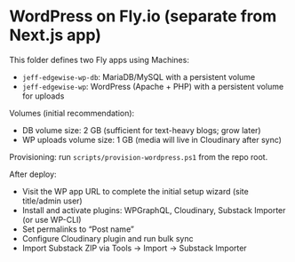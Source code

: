 # WordPress on Fly.io (separate from Next.js app)

This folder defines two Fly apps using Machines:
- `jeff-edgewise-wp-db`: MariaDB/MySQL with a persistent volume
- `jeff-edgewise-wp`: WordPress (Apache + PHP) with a persistent volume for uploads

Volumes (initial recommendation):
- DB volume size: 2 GB (sufficient for text-heavy blogs; grow later)
- WP uploads volume size: 1 GB (media will live in Cloudinary after sync)

Provisioning: run `scripts/provision-wordpress.ps1` from the repo root.

After deploy:
- Visit the WP app URL to complete the initial setup wizard (site title/admin user)
- Install and activate plugins: WPGraphQL, Cloudinary, Substack Importer (or use WP-CLI)
- Set permalinks to “Post name”
- Configure Cloudinary plugin and run bulk sync
- Import Substack ZIP via Tools → Import → Substack Importer
